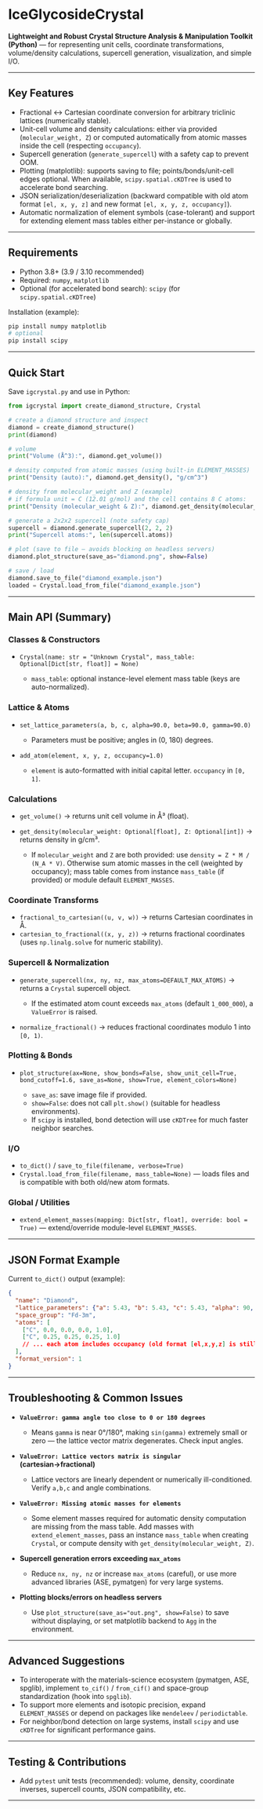# IceGlycosideCrystal

**Lightweight and Robust Crystal Structure Analysis & Manipulation Toolkit (Python)** — for representing unit cells, coordinate transformations, volume/density calculations, supercell generation, visualization, and simple I/O.

---

## Key Features

* Fractional ↔ Cartesian coordinate conversion for arbitrary triclinic lattices (numerically stable).
* Unit-cell volume and density calculations: either via provided (`molecular_weight, Z`) or computed automatically from atomic masses inside the cell (respecting `occupancy`).
* Supercell generation (`generate_supercell`) with a safety cap to prevent OOM.
* Plotting (matplotlib): supports saving to file; points/bonds/unit-cell edges optional. When available, `scipy.spatial.cKDTree` is used to accelerate bond searching.
* JSON serialization/deserialization (backward compatible with old atom format `[el, x, y, z]` and new format `[el, x, y, z, occupancy]`).
* Automatic normalization of element symbols (case-tolerant) and support for extending element mass tables either per-instance or globally.

---

## Requirements

* Python 3.8+ (3.9 / 3.10 recommended)
* Required: `numpy`, `matplotlib`
* Optional (for accelerated bond search): `scipy` (for `scipy.spatial.cKDTree`)

Installation (example):

```bash
pip install numpy matplotlib
# optional
pip install scipy
```

---

## Quick Start

Save `igcrystal.py` and use in Python:

```python
from igcrystal import create_diamond_structure, Crystal

# create a diamond structure and inspect
diamond = create_diamond_structure()
print(diamond)

# volume
print("Volume (Å^3):", diamond.get_volume())

# density computed from atomic masses (using built-in ELEMENT_MASSES)
print("Density (auto):", diamond.get_density(), "g/cm^3")

# density from molecular_weight and Z (example)
# if formula unit = C (12.01 g/mol) and the cell contains 8 C atoms:
print("Density (molecular_weight & Z):", diamond.get_density(molecular_weight=12.01, Z=8))

# generate a 2x2x2 supercell (note safety cap)
supercell = diamond.generate_supercell(2, 2, 2)
print("Supercell atoms:", len(supercell.atoms))

# plot (save to file — avoids blocking on headless servers)
diamond.plot_structure(save_as="diamond.png", show=False)

# save / load
diamond.save_to_file("diamond_example.json")
loaded = Crystal.load_from_file("diamond_example.json")
```

---

## Main API (Summary)

### Classes & Constructors

* `Crystal(name: str = "Unknown Crystal", mass_table: Optional[Dict[str, float]] = None)`

  * `mass_table`: optional instance-level element mass table (keys are auto-normalized).

### Lattice & Atoms

* `set_lattice_parameters(a, b, c, alpha=90.0, beta=90.0, gamma=90.0)`

  * Parameters must be positive; angles in (0, 180) degrees.
* `add_atom(element, x, y, z, occupancy=1.0)`

  * `element` is auto-formatted with initial capital letter. `occupancy` in `[0, 1]`.

### Calculations

* `get_volume()` → returns unit cell volume in Å³ (float).
* `get_density(molecular_weight: Optional[float], Z: Optional[int])` → returns density in g/cm³.

  * If `molecular_weight` and `Z` are both provided: use `density = Z * M / (N_A * V)`. Otherwise sum atomic masses in the cell (weighted by occupancy); mass table comes from instance `mass_table` (if provided) or module default `ELEMENT_MASSES`.

### Coordinate Transforms

* `fractional_to_cartesian((u, v, w))` → returns Cartesian coordinates in Å.
* `cartesian_to_fractional((x, y, z))` → returns fractional coordinates (uses `np.linalg.solve` for numeric stability).

### Supercell & Normalization

* `generate_supercell(nx, ny, nz, max_atoms=DEFAULT_MAX_ATOMS)` → returns a `Crystal` supercell object.

  * If the estimated atom count exceeds `max_atoms` (default `1_000_000`), a `ValueError` is raised.
* `normalize_fractional()` → reduces fractional coordinates modulo 1 into `[0, 1)`.

### Plotting & Bonds

* `plot_structure(ax=None, show_bonds=False, show_unit_cell=True, bond_cutoff=1.6, save_as=None, show=True, element_colors=None)`

  * `save_as`: save image file if provided.
  * `show=False`: does not call `plt.show()` (suitable for headless environments).
  * If `scipy` is installed, bond detection will use `cKDTree` for much faster neighbor searches.

### I/O

* `to_dict()` / `save_to_file(filename, verbose=True)`
* `Crystal.load_from_file(filename, mass_table=None)` — loads files and is compatible with both old/new atom formats.

### Global / Utilities

* `extend_element_masses(mapping: Dict[str, float], override: bool = True)` — extend/override module-level `ELEMENT_MASSES`.

---

## JSON Format Example

Current `to_dict()` output (example):

```json
{
  "name": "Diamond",
  "lattice_parameters": {"a": 5.43, "b": 5.43, "c": 5.43, "alpha": 90, "beta": 90, "gamma": 90},
  "space_group": "Fd-3m",
  "atoms": [
    ["C", 0.0, 0.0, 0.0, 1.0],
    ["C", 0.25, 0.25, 0.25, 1.0]
    // ... each atom includes occupancy (old format [el,x,y,z] is still accepted)
  ],
  "format_version": 1
}
```

---

## Troubleshooting & Common Issues

* **`ValueError: gamma angle too close to 0 or 180 degrees`**

  * Means `gamma` is near 0°/180°, making `sin(gamma)` extremely small or zero — the lattice vector matrix degenerates. Check input angles.

* **`ValueError: Lattice vectors matrix is singular` (cartesian→fractional)**

  * Lattice vectors are linearly dependent or numerically ill-conditioned. Verify `a,b,c` and angle combinations.

* **`ValueError: Missing atomic masses for elements`**

  * Some element masses required for automatic density computation are missing from the mass table. Add masses with `extend_element_masses`, pass an instance `mass_table` when creating `Crystal`, or compute density with `get_density(molecular_weight, Z)`.

* **Supercell generation errors exceeding `max_atoms`**

  * Reduce `nx, ny, nz` or increase `max_atoms` (careful), or use more advanced libraries (ASE, pymatgen) for very large systems.

* **Plotting blocks/errors on headless servers**

  * Use `plot_structure(save_as="out.png", show=False)` to save without displaying, or set matplotlib backend to `Agg` in the environment.

---

## Advanced Suggestions

* To interoperate with the materials-science ecosystem (pymatgen, ASE, spglib), implement `to_cif()` / `from_cif()` and space-group standardization (hook into `spglib`).
* To support more elements and isotopic precision, expand `ELEMENT_MASSES` or depend on packages like `mendeleev` / `periodictable`.
* For neighbor/bond detection on large systems, install `scipy` and use `cKDTree` for significant performance gains.

---

## Testing & Contributions

* Add `pytest` unit tests (recommended): volume, density, coordinate inverses, supercell counts, JSON compatibility, etc.

---
